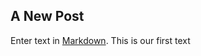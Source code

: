 ## A New Post

Enter text in [Markdown](http://daringfireball.net/projects/markdown/). This is our first text
